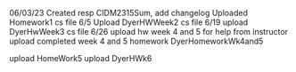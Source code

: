 06/03/23 Created resp CIDM2315Sum, add changelog
Uploaded Homework1 cs file 6/5
Upload DyerHWWeek2 cs file 6/19
upload DyerHwWeek3 cs file 6/26
upload hw week 4 and 5 for help from instructor
upload completed week 4 and 5 homework DyerHomeworkWk4and5

upload HomeWork5
upload DyerHWk6

